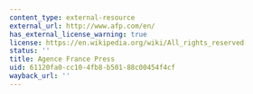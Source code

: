 ```yaml
---
content_type: external-resource
external_url: http://www.afp.com/en/
has_external_license_warning: true
license: https://en.wikipedia.org/wiki/All_rights_reserved
status: ''
title: Agence France Press
uid: 61120fa0-cc10-4fb8-b501-88c00454f4cf
wayback_url: ''
---
```

